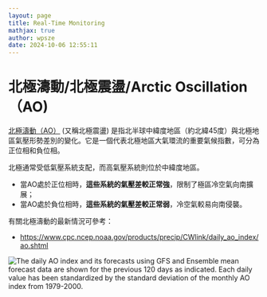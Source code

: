 ```yaml
---
layout: page
title: Real-Time Monitoring
mathjax: true
author: wpsze
date: 2024-10-06 12:55:11
---
```


# 北極濤動/北極震盪/Arctic Oscillation（AO)

[北極濤動（AO）](https://www.weather.gov.hk/tc/climate_change/ao.htm) (又稱北極震盪) 是指北半球中緯度地區（約北緯45度）與北極地區氣壓形勢差別的變化。它是一個代表北極地區大氣環流的重要氣候指數，可分為正位相和負位相。

北極通常受低氣壓系統支配，而高氣壓系統則位於中緯度地區。

- 當AO處於正位相時，**這些系統的氣壓差較正常強**，限制了極區冷空氣向南擴展；
- 當AO處於負位相時，**這些系統的氣壓差較正常弱**，冷空氣較易向南侵襲。

有關北極濤動的最新情況可參考：
- <https://www.cpc.ncep.noaa.gov/products/precip/CWlink/daily_ao_index/ao.shtml>

![The daily AO index and its forecasts using GFS and Ensemble mean forecast data are shown for the previous 120 days as indicated. Each daily value has been standardized by the standard deviation of the monthly AO index from 1979-2000.](https://www.cpc.ncep.noaa.gov/products/precip/CWlink/daily_ao_index/ao.gefs.fcst.png)